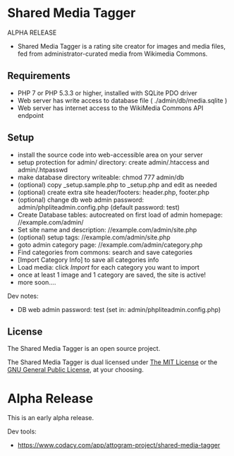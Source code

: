 # Shared Media Tagger 

ALPHA RELEASE

* Shared Media Tagger is a rating site creator for images and media files, 
fed from administrator-curated media from Wikimedia Commons.


## Requirements

* PHP 7 or PHP 5.3.3 or higher, installed with SQLite PDO driver
* Web server has write access to database file  ( ./admin/db/media.sqlite )
* Web server has internet access to the WikiMedia Commons API endpoint


## Setup

* install the source code into web-accessible area on your server
* setup protection for admin/ directory: create admin/.htaccess and admin/.htpasswd
* make database directory writeable: chmod 777 admin/db
* (optional) copy _setup.sample.php to _setup.php and edit as needed
* (optional) create extra site header/footers: header.php, footer.php
* (optional) change db web admin password:  admin/phpliteadmin.config.php  (default password:  test)
* Create Database tables: autocreated on first load of admin homepage:  //example.com/admin/
* Set site name and description: //example.com/admin/site.php  
* (optional) setup tags: //example.com/admin/site.php
* goto admin category page:  //example.com/admin/category.php
* Find categories from commons: search and save categories
* [Import Category Info] to save all categories info
* Load media: click _Import_ for each category you want to import
* once at least 1 image and 1 category are saved, the site is active!
* more soon....

Dev notes:
* DB web admin password: test (set in: admin/phpliteadmin.config.php)


## License

The Shared Media Tagger is an open source project.

The Shared Media Tagger is dual licensed under
[The MIT License](http://opensource.org/licenses/MIT) or the
[GNU General Public License](http://opensource.org/licenses/GPL-3.0), at your choosing.


# Alpha Release

This is an early alpha release.

Dev tools:
* https://www.codacy.com/app/attogram-project/shared-media-tagger
